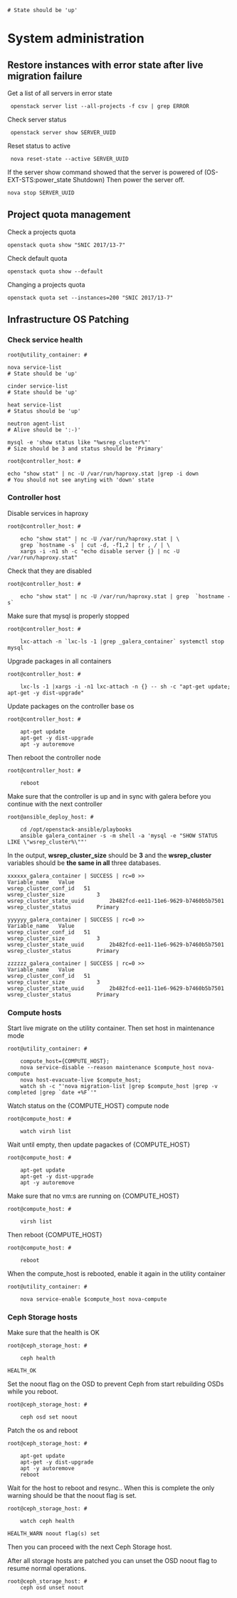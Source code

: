     # State should be 'up'
# System administration

## Restore instances with error state after live migration failure

Get a list of all servers in error state

     openstack server list --all-projects -f csv | grep ERROR

Check server status

     openstack server show SERVER_UUID

Reset status to active

     nova reset-state --active SERVER_UUID

If the server show command showed that the server is powered of (OS-EXT-STS:power_state  Shutdown)
Then power the server off.

	nova stop SERVER_UUID

## Project quota management

Check a projects quota

    openstack quota show "SNIC 2017/13-7"

Check default quota

    openstack quota show --default

Changing a projects quota

    openstack quota set --instances=200 "SNIC 2017/13-7"

## Infrastructure OS Patching

### Check service health

    
    root@utility_container: #
    
    nova service-list
    # State should be 'up'

    cinder service-list
    # State should be 'up'

    heat service-list
    # Status should be 'up'

    neutron agent-list
    # Alive should be ':-)'

    mysql -e 'show status like "%wsrep_cluster%"'
    # Size should be 3 and status should be 'Primary'

    root@controller_host: #

    echo "show stat" | nc -U /var/run/haproxy.stat |grep -i down
    # You should not see anyting with 'down' state

### Controller host

Disable services in haproxy

    root@controller_host: #

        echo "show stat" | nc -U /var/run/haproxy.stat | \
        grep `hostname -s` | cut -d, -f1,2 | tr , / | \
        xargs -i -n1 sh -c "echo disable server {} | nc -U /var/run/haproxy.stat"

Check that they are disabled

    root@controller_host: #

        echo "show stat" | nc -U /var/run/haproxy.stat | grep  `hostname -s`

Make sure that mysql is properly stopped

    root@controller_host: #

        lxc-attach -n `lxc-ls -1 |grep _galera_container` systemctl stop mysql

Upgrade packages in all containers

    root@controller_host: #

        lxc-ls -1 |xargs -i -n1 lxc-attach -n {} -- sh -c "apt-get update; apt-get -y dist-upgrade"

Update packages on the controller base os

    root@controller_host: #

        apt-get update
        apt-get -y dist-upgrade
        apt -y autoremove

Then reboot the controller node

    root@controller_host: #

        reboot

Make sure that the controller is up and in sync with galera before you continue with the next controller

    root@ansible_deploy_host: #

        cd /opt/openstack-ansible/playbooks
        ansible galera_container -s -m shell -a 'mysql -e "SHOW STATUS LIKE \"wsrep_cluster%\""'

In the output, **wsrep_cluster_size** should be **3** and the **wsrep_cluster** variables should be **the same in all** three databases.

    xxxxxx_galera_container | SUCCESS | rc=0 >>
    Variable_name   Value
    wsrep_cluster_conf_id   51
    wsrep_cluster_size          3
    wsrep_cluster_state_uuid        2b482fcd-ee11-11e6-9629-b7460b5b7501
    wsrep_cluster_status        Primary
    
    yyyyyy_galera_container | SUCCESS | rc=0 >>
    Variable_name   Value
    wsrep_cluster_conf_id   51
    wsrep_cluster_size          3
    wsrep_cluster_state_uuid        2b482fcd-ee11-11e6-9629-b7460b5b7501
    wsrep_cluster_status        Primary
    
    zzzzzz_galera_container | SUCCESS | rc=0 >>
    Variable_name   Value
    wsrep_cluster_conf_id   51
    wsrep_cluster_size          3
    wsrep_cluster_state_uuid        2b482fcd-ee11-11e6-9629-b7460b5b7501
    wsrep_cluster_status        Primary

### Compute hosts

Start live migrate on the utility container. Then set host in maintenance mode

    root@utility_container: # 
    
        compute_host={COMPUTE_HOST};
        nova service-disable --reason maintenance $compute_host nova-compute
        nova host-evacuate-live $compute_host; 
        watch sh -c "'nova migration-list |grep $compute_host |grep -v completed |grep `date +%F`'"

Watch status on the {COMPUTE_HOST} compute node

    root@compute_host: #

        watch virsh list

Wait until empty, then update pagackes of  {COMPUTE_HOST}

    root@compute_host: #

        apt-get update
        apt-get -y dist-upgrade
        apt -y autoremove

Make sure that no vm:s are running on {COMPUTE_HOST}

    root@compute_host: #

        virsh list

Then reboot  {COMPUTE_HOST}

    root@compute_host: #

        reboot

When the compute_host is rebooted, enable it again in the utility container

    root@utility_container: # 

        nova service-enable $compute_host nova-compute

### Ceph Storage hosts

Make sure that the health is OK

    root@ceph_storage_host: #

        ceph health

    HEALTH_OK

Set the noout flag on the OSD to prevent Ceph from start rebuilding OSDs while you reboot.

    root@ceph_storage_host: #

        ceph osd set noout

Patch the os and reboot

    root@ceph_storage_host: #

        apt-get update
        apt-get -y dist-upgrade
        apt -y autoremove
        reboot

Wait for the host to reboot and resync.. When this is complete the only warning should be that the noout flag is set.

    root@ceph_storage_host: #

        watch ceph health

    HEALTH_WARN noout flag(s) set


Then you can proceed with the next Ceph Storage host.

After all storage hosts are patched you can unset the OSD noout flag to resume normal operations.

    root@ceph_storage_host: #
        ceph osd unset noout


